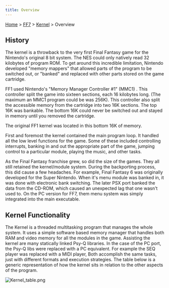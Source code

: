 ```yaml
---
title: Overview
---
```


[Home](../../Main_Page.md) > [FF7](../../FF7.md) > [Kernel](../Kernel.md) > Overview

## History

The kernel is a throwback to the very first Final Fantasy game for the Nintendo's original 8 bit system. The NES could only natively read 32 kilobytes of program ROM. To get around this incredible limitation, Nintendo developed "memory mappers" that allowed parts of the program to be switched out, or "banked" and replaced with other parts stored on the game cartridge.

FF1 used Nintendo's "Memory Manager Controller \#1" (MMC1) . This controller split the game into sixteen sections, each 16 kilobytes long. (The maximum an MMC1 program could be was 256K). This controller also split the accessible memory from the cartridge into two 16K sections. The top 16K was bankable. The bottom 16K could never be switched out and stayed in memory until you removed the cartridge.

The original FF1 kernel was located in this bottom 16K of memory.

First and foremost the kernel contained the main program loop. It handled all the low level functions for the game. Some of these included controlling interrupts, banking in and out the appropriate part of the game, jumping control to a particular module, playing the music, and other tasks.

As the Final Fantasy franchise grew, so did the size of the games. They all still retained the kernel/module system. During the backporting process, this did cause a few headaches. For example, Final Fantasy 6 was originally developed for the Super Nintendo. When it's menu module was banked in, it was done with electronic bank switching. The later PSX port banked the data from the CD-ROM, which caused an unexpected lag that one wasn't used to. On the PC version for FF7, them menu system was simply integrated into the main executable.

## Kernel Functionality

The Kernel is a threaded multitasking program that manages the whole system. It uses a simple software based memory manager that handles both RAM and video memory for all the modules in the game. Assisting the kernel are many statically linked Psy-Q libraries. In the case of the PC port, the Psy-Q libs were replaced with a PC equivalent. For example the SEQ player was replaced with a MIDI player, Both accomplish the same tasks, just with different formats and execution strategies. The table below is a generic representation of how the kernel sits in relation to the other aspects of the program.

![](Kernel_table.png "Kernel_table.png")
